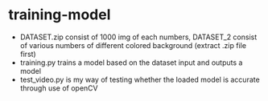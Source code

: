# training-model

- DATASET.zip consist of 1000 img of each numbers, DATASET_2 consist of various numbers of different colored background (extract .zip file first)
- training.py trains a model based on the dataset input and outputs a model
- test_video.py is my way of testing whether the loaded model is accurate through use of openCV
